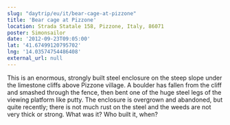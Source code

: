 ```yaml
---
slug: "daytrip/eu/it/bear-cage-at-pizzone"
title: 'Bear cage at Pizzone'
location: Strada Statale 158, Pizzone, Italy, 86071
poster: Simonsailor
date: '2012-09-23T09:05:00'
lat: '41.67499120795702'
lng: '14.03574754486408'
external_url: null
---
```


This is an enormous, strongly built steel enclosure on the steep slope under the limestone cliffs above Pizzone village. A boulder has fallen from the cliff and smashed through the fence, then bent one of the huge steel legs of the viewing platform like putty. The enclosure is overgrown and abandoned, but quite recently; there is not much rust on the steel and the weeds are not very thick or strong. What was it? Who built it, when?
